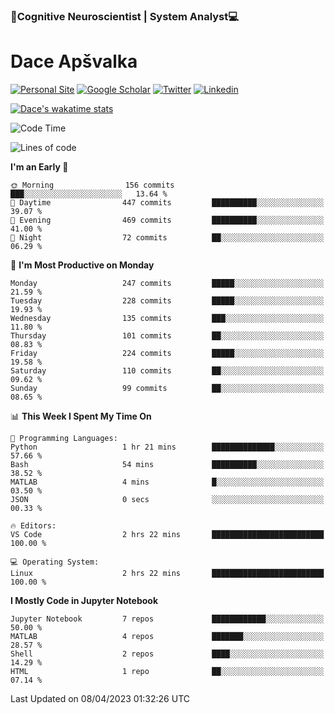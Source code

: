 ### 🧠Cognitive Neuroscientist | System Analyst💻
# Dace Apšvalka

[![Personal Site](https://img.shields.io/badge/website-teal?style=for-the-badge&logo=About.me&logoColor=white)](https://dcdace.net/)
[![Google Scholar](https://img.shields.io/badge/Scholar-yellow?style=for-the-badge&logo=googlescholar&logoColor=ffffff)](https://scholar.google.com/citations?hl=en&user=W8q0HBkAAAAJ&view_op=list_works&sortby=pubdate)
[![Twitter](https://img.shields.io/badge/Twitter-1DA1F2?logo=twitter&logoColor=white&style=for-the-badge)](https://twitter.com/dcdace)
[![Linkedin](https://img.shields.io/badge/linkedin-0077B5?logo=linkedin&logoColor=white&style=for-the-badge)](https://www.linkedin.com/in/dace-apsvalka/)

[![Dace's wakatime stats](https://github-readme-stats.vercel.app/api/wakatime?username=dcdace&theme=react&layout=compact&custom_title=Coding+past+7+days&v=2)](https://github.com/dcdace/dcdace)

<!--
[![github](https://img.shields.io/github/followers/dcdace?logo=github&style=plastic)](https://github.com/dcdace?tab=followers "GitHub followers")
[![wakatime](https://wakatime.com/badge/user/6e7556d3-b1db-4eef-a7e8-9bad735fc27e.svg?style=plastic?v=2)](https://wakatime.com/@6e7556d3-b1db-4eef-a7e8-9bad735fc27e "Total time coded since Feb 28 2022")

[![twitter](https://img.shields.io/twitter/follow/dcdace?label=followers&logo=twitter&color=%23007ec6&style=plastic)](https://twitter.com/dcdace "Twitter followers")

[![Dace's languages](https://github-readme-stats-one-nu-13.vercel.app/api/top-langs/?username=dcdace&langs_count=10&theme=nord&layout=compact)](https://github.com/anuraghazra/github-readme-stats) 
[![Dace's GitHub stats](https://github-readme-stats-one-nu-13.vercel.app/api?username=dcdace&theme=dracula&hide=prs,issues&count_private=true&show_icons=true&hide_rank=true&include_all_commits=true&hide_title=false&custom_title=GitHub+Stats)](https://github.com/anuraghazra/github-readme-stats)
-->

<!--START_SECTION:waka-->
![Code Time](http://img.shields.io/badge/Code%20Time-175%20hrs%209%20mins-blue)

![Lines of code](https://img.shields.io/badge/From%20Hello%20World%20I%27ve%20Written-746.1%20thousand%20lines%20of%20code-blue)

**I'm an Early 🐤** 

```text
🌞 Morning                156 commits         ███░░░░░░░░░░░░░░░░░░░░░░   13.64 % 
🌆 Daytime                447 commits         ██████████░░░░░░░░░░░░░░░   39.07 % 
🌃 Evening                469 commits         ██████████░░░░░░░░░░░░░░░   41.00 % 
🌙 Night                  72 commits          ██░░░░░░░░░░░░░░░░░░░░░░░   06.29 % 
```
📅 **I'm Most Productive on Monday** 

```text
Monday                   247 commits         █████░░░░░░░░░░░░░░░░░░░░   21.59 % 
Tuesday                  228 commits         █████░░░░░░░░░░░░░░░░░░░░   19.93 % 
Wednesday                135 commits         ███░░░░░░░░░░░░░░░░░░░░░░   11.80 % 
Thursday                 101 commits         ██░░░░░░░░░░░░░░░░░░░░░░░   08.83 % 
Friday                   224 commits         █████░░░░░░░░░░░░░░░░░░░░   19.58 % 
Saturday                 110 commits         ██░░░░░░░░░░░░░░░░░░░░░░░   09.62 % 
Sunday                   99 commits          ██░░░░░░░░░░░░░░░░░░░░░░░   08.65 % 
```


📊 **This Week I Spent My Time On** 

```text
💬 Programming Languages: 
Python                   1 hr 21 mins        ██████████████░░░░░░░░░░░   57.66 % 
Bash                     54 mins             ██████████░░░░░░░░░░░░░░░   38.52 % 
MATLAB                   4 mins              █░░░░░░░░░░░░░░░░░░░░░░░░   03.50 % 
JSON                     0 secs              ░░░░░░░░░░░░░░░░░░░░░░░░░   00.33 % 

🔥 Editors: 
VS Code                  2 hrs 22 mins       █████████████████████████   100.00 % 

💻 Operating System: 
Linux                    2 hrs 22 mins       █████████████████████████   100.00 % 
```

**I Mostly Code in Jupyter Notebook** 

```text
Jupyter Notebook         7 repos             ████████████░░░░░░░░░░░░░   50.00 % 
MATLAB                   4 repos             ███████░░░░░░░░░░░░░░░░░░   28.57 % 
Shell                    2 repos             ████░░░░░░░░░░░░░░░░░░░░░   14.29 % 
HTML                     1 repo              ██░░░░░░░░░░░░░░░░░░░░░░░   07.14 % 
```




 Last Updated on 08/04/2023 01:32:26 UTC
<!--END_SECTION:waka-->

